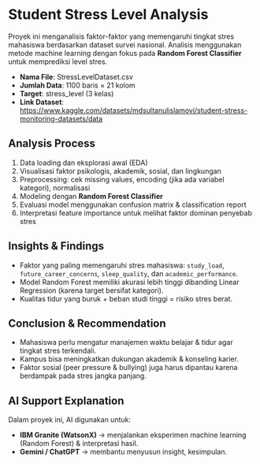 # Student Stress Level Analysis

Proyek ini menganalisis faktor-faktor yang memengaruhi tingkat stres mahasiswa berdasarkan dataset survei nasional. Analisis menggunakan metode machine learning dengan fokus pada **Random Forest Classifier** untuk memprediksi level stres.

* **Nama File**: StressLevelDataset.csv
* **Jumlah Data**: 1100 baris × 21 kolom
* **Target**: stress_level (3 kelas)
* **Link Dataset**: https://www.kaggle.com/datasets/mdsultanulislamovi/student-stress-monitoring-datasets/data

## Analysis Process
1. Data loading dan eksplorasi awal (EDA)
2. Visualisasi faktor psikologis, akademik, sosial, dan lingkungan
3. Preprocessing: cek missing values, encoding (jika ada variabel kategori), normalisasi
4. Modeling dengan **Random Forest Classifier**
5. Evaluasi model menggunakan confusion matrix & classification report
6. Interpretasi feature importance untuk melihat faktor dominan penyebab stres

## Insights & Findings
* Faktor yang paling memengaruhi stres mahasiswa: `study_load`, `future_career_concerns`, `sleep_quality`, dan `academic_performance`.
* Model Random Forest memiliki akurasi lebih tinggi dibanding Linear Regression (karena target bersifat kategori).
* Kualitas tidur yang buruk + beban studi tinggi = risiko stres berat.

## Conclusion & Recommendation
* Mahasiswa perlu mengatur manajemen waktu belajar & tidur agar tingkat stres terkendali.
* Kampus bisa meningkatkan dukungan akademik & konseling karier.
* Faktor sosial (peer pressure & bullying) juga harus dipantau karena berdampak pada stres jangka panjang.

## AI Support Explanation
Dalam proyek ini, AI digunakan untuk:

* **IBM Granite (WatsonX)** → menjalankan eksperimen machine learning (Random Forest) & interpretasi hasil.
* **Gemini / ChatGPT** → membantu menyusun insight, kesimpulan.
